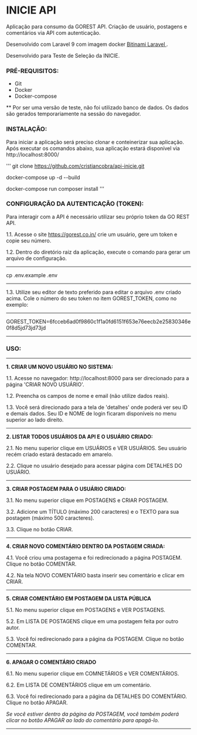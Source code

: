 
# INICIE API
Aplicação para consumo da GOREST API. Criação de usuário, postagens e comentários via API com autenticação.

Desenvolvido com Laravel 9 com imagem docker <a href='https://hub.docker.com/r/bitnami/laravel'>Bitinami Laravel </a>.

Desenvolvido para Teste de Seleção da INICIE.

### PRÉ-REQUISITOS:
- Git
- Docker
- Docker-compose

** Por ser uma versão de teste, não foi utilizado banco de dados. Os dados são gerados temporariamente na sessão do navegador.

### INSTALAÇÃO:
Para iniciar a aplicação será preciso clonar e conteinerizar sua aplicação. Após executar os comandos abaixo, sua aplicação estará disponível via http://localhost:8000/

'''
git clone https://github.com/cristiancobra/api-inicie.git

docker-compose up -d --build

docker-compose run composer install
'''

### CONFIGURAÇÃO DA AUTENTICAÇÃO (TOKEN):
Para interagir com a API é necessário utilizar seu próprio token da GO REST API.

1.1. Acesse o site https://gorest.co.in/ crie um usuário, gere um token e copie seu número.

1.2. Dentro do diretório raiz da aplicação, execute o comando para gerar um arquivo de configuração.

***
cp .env.example .env
***

1.3. Utilize seu editor de texto preferido para editar o arquivo .env criado acima. Cole o número do seu token no item GOREST_TOKEN, como no exemplo:

***
GOREST_TOKEN=6fcceb6ad0f9860c1f1a0fd6151f653e76eecb2e25830346e0f8d5jd73jd73jd
***


### USO:

---

**1. CRIAR UM NOVO USUÁRIO NO SISTEMA:**

1.1. Acesse no navegador: http://localhost:8000 para ser direcionado para a página 'CRIAR NOVO USUÁRIO'.

1.2. Preencha os campos de nome e email (não utilize dados reais).

1.3. Você será direcionado para a tela de 'detalhes' onde poderá ver seu ID e demais dados. Seu ID e NOME de login ficaram disponíveis no menu superior ao lado direito.

---

**2. LISTAR TODOS USUÁRIOS DA API E O USUÁRIO CRIADO:**

2.1. No menu superior clique em USUÁRIOS e VER USUÁRIOS. Seu usuário recém criado estará destacado em amarelo.

2.2. Clique no usuário desejado para acessar página com DETALHES DO USUÁRIO.

---

**3. CRIAR POSTAGEM PARA O USUÁRIO CRIADO:**

3.1. No menu superior clique em POSTAGENS e CRIAR POSTAGEM.

3.2. Adicione um TÍTULO (máximo 200 caracteres) e o TEXTO para sua postagem (máximo 500 caracteres).

3.3. Clique no botão CRIAR.

---

**4. CRIAR NOVO COMENTÁRIO DENTRO DA POSTAGEM CRIADA:**

4.1. Você criou uma postagema e foi redirecionado a página POSTAGEM. Clique no botão COMENTAR.

4.2. Na tela NOVO COMENTÁRIO basta inserir seu comentário e clicar em CRIAR.

---

**5. CRIAR COMENTÁRIO EM POSTAGEM DA LISTA PÚBLICA**

5.1. No menu superior clique em POSTAGENS e VER POSTAGENS.

5.2. Em LISTA DE POSTAGENS clique em uma postagem feita por outro autor.

5.3. Você foi redirecionado para a página da POSTAGEM. Clique no botão COMENTAR.

---

**6. APAGAR O COMENTÁRIO CRIADO**

6.1. No menu superior clique em COMNETÁRIOS e VER COMENTÁRIOS.

6.2. Em LISTA DE COMENTÁRIOS clique em um comentário.

6.3. Você foi redirecionado para a página da DETALHES DO COMENTÁRIO. Clique no botão APAGAR.

*Se você estiver dentro da página da POSTAGEM, você também poderá clicar no botão APAGAR ao lado do comentário para apagá-lo.*

---
